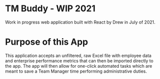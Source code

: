 # TM Buddy - WIP 2021

Work in progress web application built with React by Drew in July of 2021.

# Purpose of this App

This application accepts an unfiltered, raw Excel file with employee data and enterprise performance metrics that can then be imported directly to the app. The app will then allow for one-click automated tasks which are meant to save a Team Manager time performing administrative duties.
